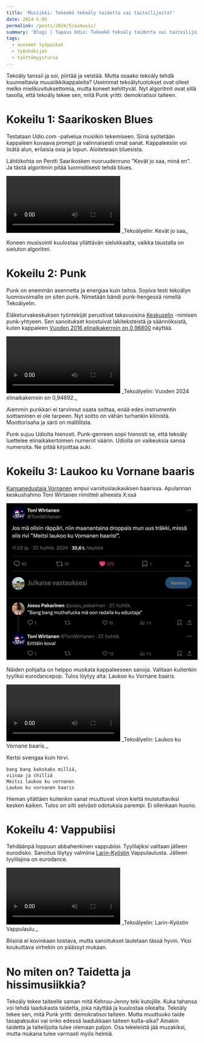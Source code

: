 ```yaml
---
title: 'Musiikki: Tekeekö tekoäly taidetta vai taiteilijoita?'
date: 2024-5-05
permalink: /posts/2024/5/aimusic/
summary: 'Blogi | Tapaus Udio: Tekeekö tekoäly taidetta vai taiteilijoita? Ainakin tekoäly demokratisoi musiikin tekemisen.'
tags:
  - avoimet työpaikat
  - työnhakijat
  - työttömyysturva
---
```


Tekoäly tanssii ja soi, piirtää ja veistää. Mutta osaako tekoäly tehdä kuunneltavia muusiikkikappaleita?
Useimmat tekoälytuotokset ovat olleet melko mielikuvituksettomia, mutta koneet kehittyvät.
Nyt algoritmit ovat sillä tasolla, että tekoäly tekee sen, mitä Punk yritti: demokratisoi taiteen.

Kokeilu 1: Saarikosken Blues
===

Testataan Udio.com -palvelua musiikin tekemiseen. Siinä syötetään kappaleen kuvaava prompti ja valinnaisesti omat sanat.
Kappaleesiin voi lisätä alun, erilaisia osia ja lopun. Aloiteteaan bluesista.

Lähtökohta on Pentti Saarikosken nuoruudenruno "Kevät jo saa, minä en".
Ja tästä algoritmin pitää luonnollisesti tehdä blues.

<video preload="auto" controls>
  <source src="/images/musiikki/Kevät_jo_saa.webm" type="video/webm">
  Your browser does not support the video tag.
</video>
_Tekoälyelin: Kevät jo saa_

Koneen musisointi kuulostaa yllättävän sielukkaalta, vaikka taustalla on sieluton algoritmi.

Kokeilu 2: Punk
======

Punk on enemmän asennetta ja energiaa kuin taitoa. Sopiva testi tekoälyn luomisvoimalle on siten punk.
Nimetään bändi punk-hengessä nimellä Tekoälyelin.

Eläketurvakeskuksen työntekijät perustivat takavuosina [Keskuselin](https://www.youtube.com/channel/UCBbL_bjGEMAIOpFK1d4SWhw/videos) -nimisen punk-yhtyeen. Sen sanoitukset koostuivat lakiteksteistä ja säännöksistä, kuten kappaleen [Vuoden 2016 elinaikakerroin on 0,96800](https://www.youtube.com/watch?v=Dr2zgRz_ekQ) näyttää. 

<video preload="auto" controls>
  <source src="/images/musiikki/elinaikakerroin2024.webm" type="video/webm">
  Your browser does not support the video tag.
</video>
_Tekoälyelin: Vuoden 2024 elinaikakerroin on 0,94692._

Aiemmin punkkari  ei tarvinnut osata soittaa, enää edes instrumentin soittaminen ei ole tarpeen. Nyt soitto on vähän turhankin kliinistä. Moottorisaha ja särö on maltillista. 

Punk sujuu Udiolta hienosti. Punk-genreen sopii hienosti se, että tekoäly luettelee elinaikakertoimen numerot väärin.
Udiolla on vaikeuksia sanoa numeroita. Ne pitää kirjoittaa auki.

Kokeilu 3: Laukoo ku Vornane baaris
===

[Kansanedustaja Vornanen](https://www.hs.fi/politiikka/art-2000010390707.html) ampui varoituslaukauksen baarissa. 
Apulannan keskushahmo Toni Wirtanen riimitteli aiheesta X:ssä

![Keskustelu](/images/musiikki/x_keskustelu.png)

Näiden pohjalta on helppo muokata kappaleeseen sanoja. Valitaan kuitenkin tyyliksi eurodancepop.
Tulos löytyy alta: Laukoo ku Vornane baaris.

<video preload="auto" controls="" loop="">
  <source src="/images/musiikki/Laukoo_baaris.webm" type="video/webm">
  Your browser does not support the video tag.
</video>
_Tekoälyelin: Laukoo ku Vornane baaris._

Kertsi svengaa kuin hirvi.

```
bang bang kakskaks milliä, 
viinaa ja chilliä
Meitsi laukoo ku vornanen
Laukoo ku vornanen baaris
```

Hieman yllättäen kuitenkin sanat muuttuvat viron kieltä muistuttaviksi kesken kaiken.
Tulos on silti selvästi odotuksia parempi. Ei ollenkaan huono.

Kokeilu 4: Vappubiisi
===

Tehdäänpä loppuun abbahenkinen vappubiisi. Tyylilajiksi valitaan jälleen eurodisko. Sanoitus löytyy valmiina [Larin-Kyöstin](https://fi.wikipedia.org/wiki/Larin-Ky%C3%B6sti) Vappulaulusta.
Jälleen tyylilajina on eurodance.

<video preload="auto" controls>
  <source src="/images/musiikki/Vappu.webm" type="video/webm">
  Your browser does not support the video tag.
</video>
_Tekoälyelin: Larin-Kyöstin Vappulaulu._

Biisinä ei kovinkaan loistava, mutta sanoitukset lauletaan tässä hyvin. Yksi koukuttava virhekin on päässyt mukaan.

No miten on? Taidetta ja hissimusiikkia?
===

Tekoäly tekee taiteelle saman mitä Kehruu-Jenny teki kutojille. Kuka tahansa voi tehdä laadukasta taidetta, joka näyttää ja kuulostaa oikealta. 
Tekoäly tekee sen, mitä Punk yritti: demokratisoi taiteen. Mutta muuttuuko taide tasapaksuksi vai onko edessä laadukkaan taiteen kulta-aika? 
Ainakin taidetta ja taiteilijoita tulee olemaan paljon. Osa tekeleistä jää muzakiksi, mutta mukana tulee varmasti myös helmiä.

